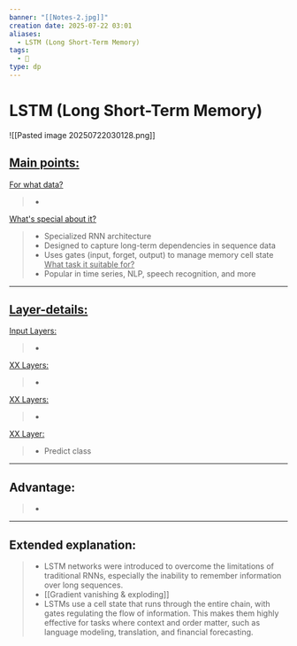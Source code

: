 ```yaml
---
banner: "[[Notes-2.jpg]]"
creation date: 2025-07-22 03:01
aliases:
  - LSTM (Long Short-Term Memory)
tags:
  - 🧠
type: dp
---
```

# LSTM (Long Short-Term Memory)
![[Pasted image 20250722030128.png]]

## <u>Main points:</u>
<u>For what data?</u>
> -
<u>What's special about it?</u>
> - Specialized RNN architecture  
> - Designed to capture long-term dependencies in sequence data
> - Uses gates (input, forget, output) to manage memory cell state
<u>What task it suitable for?</u>
> - Popular in time series, NLP, speech recognition, and more  
---
## <u>Layer-details:  </u>
<u>Input Layers: </u>
> - 
<u>XX Layers: </u>
> - 
<u>XX Layers: </u>
> - 
<u>XX Layer: </u>
> - Predict class
---
## Advantage:
> - 
---
## Extended explanation:
> -  LSTM networks were introduced to overcome the limitations of traditional RNNs, especially the inability to remember information over long sequences. 
> 	- [[Gradient vanishing & exploding]]
> - LSTMs use a cell state that runs through the entire chain, with gates regulating the flow of information. This makes them highly effective for tasks where context and order matter, such as language modeling, translation, and financial forecasting.



